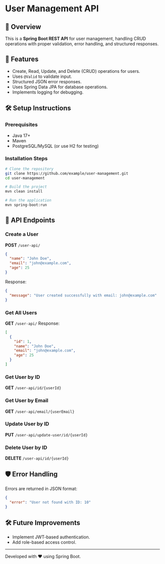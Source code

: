 # User Management API

## 📌 Overview
This is a **Spring Boot REST API** for user management, handling CRUD operations with proper validation, error handling, and structured responses.

## 🚀 Features
- Create, Read, Update, and Delete (CRUD) operations for users.
- Uses `@Valid` to validate input.
- Structured JSON error responses.
- Uses Spring Data JPA for database operations.
- Implements logging for debugging.

## 🛠️ Setup Instructions

### Prerequisites
- Java 17+
- Maven
- PostgreSQL/MySQL (or use H2 for testing)

### Installation Steps
```bash
# Clone the repository
git clone https://github.com/example/user-management.git
cd user-management

# Build the project
mvn clean install

# Run the application
mvn spring-boot:run
```

## 🔗 API Endpoints

### Create a User
**POST** `/user-api/`
```json
{
  "name": "John Doe",
  "email": "john@example.com",
  "age": 25
}
```
Response:
```json
{
  "message": "User created successfully with email: john@example.com"
}
```

### Get All Users
**GET** `/user-api/`
Response:
```json
[
  {
    "id": 1,
    "name": "John Doe",
    "email": "john@example.com",
    "age": 25
  }
]
```

### Get User by ID
**GET** `/user-api/id/{userId}`

### Get User by Email
**GET** `/user-api/email/{userEmail}`

### Update User by ID
**PUT** `/user-api/update-user/id/{userId}`

### Delete User by ID
**DELETE** `/user-api/id/{userId}`

## 🛡️ Error Handling
Errors are returned in JSON format:
```json
{
  "error": "User not found with ID: 10"
}
```

## 🛠️ Future Improvements
- Implement JWT-based authentication.
- Add role-based access control.

---
Developed with ❤️ using Spring Boot.

